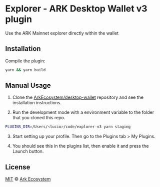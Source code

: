 # Explorer - ARK Desktop Wallet v3 plugin

Use the ARK Mainnet explorer directly within the wallet

## Installation

Compile the plugin:

```bash
yarn && yarn build
```

## Manual Usage

1. Clone the [ArkEcosystem/desktop-wallet](https://github.com/ArkEcosystem/desktop-wallet) repository and see the installation instructions.

2. Run the development mode with a environment variable to the folder that you cloned this repo.

```bash
PLUGINS_DIR=/Users/<lucio>/code/explorer-v3 yarn staging
```

3. Start setting up your profile. Then go to the Plugins tab > My Plugins.

4. You should see this in the plugins list, then enable it and press the Launch button.

## License

[MIT](LICENSE) © [Ark Ecosystem](https://ark.io/)